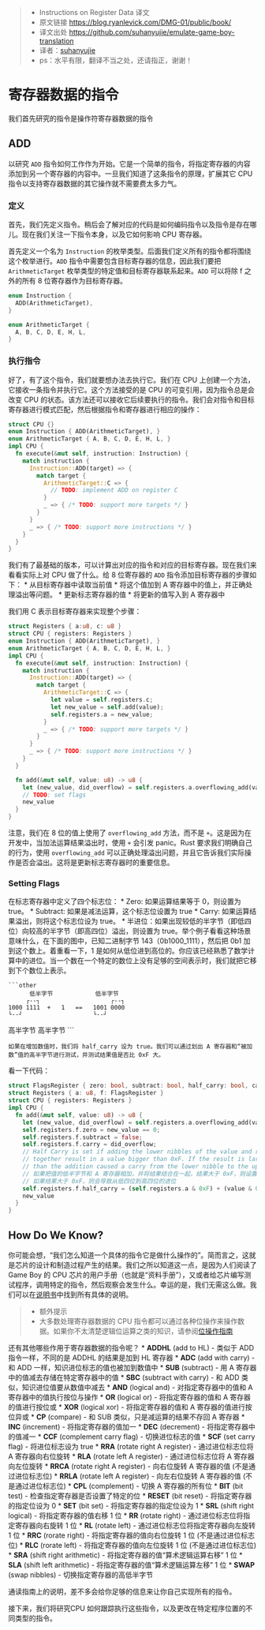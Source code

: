 >* Instructions on Register Data 译文
>* 原文链接 https://blog.ryanlevick.com/DMG-01/public/book/
>* 译文出处 https://github.com/suhanyujie/emulate-game-boy-translation
>* 译者：[suhanyujie](https://github.com/suhanyujie)
>* ps：水平有限，翻译不当之处，还请指正，谢谢！

# 寄存器数据的指令
我们首先研究的指令是操作符寄存器数据的指令

## ADD
以研究 `ADD` 指令如何工作作为开始。它是一个简单的指令，将指定寄存器的内容添加到另一个寄存器的内容中。一旦我们知道了这条指令的原理，扩展其它 CPU 指令以支持寄存器数据的其它操作就不需要费太多力气。

### 定义
首先，我们先定义指令。稍后会了解对应的代码是如何编码指令以及指令是存在哪儿。现在我们关注一下指令本身，以及它如何影响 CPU 寄存器。

首先定义一个名为 `Instruction` 的枚举类型。后面我们定义所有的指令都将围绕这个枚举进行。`ADD` 指令中需要包含目标寄存器的信息，因此我们要把 `ArithmeticTarget` 枚举类型的特定值和目标寄存器联系起来。`ADD` 可以将除 f 之外的所有 8 位寄存器作为目标寄存器。

```rust
enum Instruction {
  ADD(ArithmeticTarget),
}

enum ArithmeticTarget {
  A, B, C, D, E, H, L,
}
```

### 执行指令
好了，有了这个指令，我们就要想办法去执行它。我们在 CPU 上创建一个方法，它接收一条指令并执行它。这个方法接受的是 CPU 的可变引用，因为指令总是会改变 CPU 的状态。该方法还可以接收它后续要执行的指令。我们会对指令和目标寄存器进行模式匹配，然后根据指令和寄存器进行相应的操作：

```rust
struct CPU {}
enum Instruction { ADD(ArithmeticTarget), }
enum ArithmeticTarget { A, B, C, D, E, H, L, }
impl CPU {
  fn execute(&mut self, instruction: Instruction) {
    match instruction {
      Instruction::ADD(target) => {
        match target {
          ArithmeticTarget::C => {
            // TODO: implement ADD on register C
          }
          _ => { /* TODO: support more targets */ }
        }
      }
      _ => { /* TODO: support more instructions */ }
    }
  }
}
```

我们有了最基础的版本，可以计算出对应的指令和对应的目标寄存器。现在我们来看看实际上对 CPU 做了什么。给 8 位寄存器的 `ADD` 指令添加目标寄存器的步骤如下：
    * 从目标寄存器中读取当前值
    * 将这个值加到 A 寄存器中的值上，并正确处理溢出等问题。
    * 更新标志寄存器的值
    * 将更新的值写入到 A 寄存器中

我们用 C 表示目标寄存器来实现整个步骤：

```rust
struct Registers { a:u8, c: u8 }
struct CPU { registers: Registers }
enum Instruction { ADD(ArithmeticTarget), }
enum ArithmeticTarget { A, B, C, D, E, H, L, }
impl CPU {
  fn execute(&mut self, instruction: Instruction) {
    match instruction {
      Instruction::ADD(target) => {
        match target {
          ArithmeticTarget::C => {
            let value = self.registers.c;
            let new_value = self.add(value);
            self.registers.a = new_value;
          }
          _ => { /* TODO: support more targets */ }
        }
      }
      _ => { /* TODO: support more instructions */ }
    }
  }

  fn add(&mut self, value: u8) -> u8 {
    let (new_value, did_overflow) = self.registers.a.overflowing_add(value);
    // TODO: set flags
    new_value
  }
}
```

注意，我们在 8 位的值上使用了 `overflowing_add` 方法，而不是 `+`。这是因为在开发中，当加法运算结果溢出时，使用 `+` 会引发 panic。Rust 要求我们明确自己的行为，使用 `overflowing_add` 可以正确处理溢出问题，并且它告诉我们实际操作是否会溢出。这将是更新标志寄存器时的重要信息。

### Setting Flags
在标志寄存器中定义了四个标志位：
    * Zero: 如果运算结果等于 0，则设置为 true。
    * Subtract: 如果是减法运算，这个标志位设置为 true
    * Carry: 如果运算结果溢出，则将这个标志位设为 true。
    * 半进位：如果出现较低的半字节（即低四位）向较高的半字节（即高四位）溢出，则设置为 true。举个例子看看这种场景意味什么，在下面的图中，已知二进制字节 143（0b1000_1111），然后把 0b1 加到这个数上。着重看一下，1 是如何从低位进到高位的。你应该已经熟悉了数学计算中的进位。当一个数在一个特定的数位上没有足够的空间表示时，我们就把它移到下个数位上表示。

    ```other
          低半字节            低半字节
         ┌--┐                    ┌--┐
    1000 1111  +   1   ==   1001 0000
    └--┘                    └--┘
高半字节            高半字节
    ```

    如果在增加数值时，我们将 half_carry 设为 true。我们可以通过划出 A 寄存器和“被加数”值的高半字节进行测试，并测试结果值是否比 0xF 大。

看一下代码：

```rust
struct FlagsRegister { zero: bool, subtract: bool, half_carry: bool, carry: bool }
struct Registers { a: u8, f: FlagsRegister }
struct CPU { registers: Registers }
impl CPU {
  fn add(&mut self, value: u8) -> u8 {
    let (new_value, did_overflow) = self.registers.a.overflowing_add(value);
    self.registers.f.zero = new_value == 0;
    self.registers.f.subtract = false;
    self.registers.f.carry = did_overflow;
    // Half Carry is set if adding the lower nibbles of the value and register A
    // together result in a value bigger than 0xF. If the result is larger than 0xF
    // than the addition caused a carry from the lower nibble to the upper nibble.
    // 如果把值的低半字节和 A 寄存器相加，并将结果结合在一起，结果大于 0xF，则设置半进位。
    // 如果结果大于 0xF，则会导致从低四位到高四位的进位
    self.registers.f.half_carry = (self.registers.a & 0xF) + (value & 0xF) > 0xF;
    new_value
  }
}
```

## How Do We Know?
你可能会想，“我们怎么知道一个具体的指令它是做什么操作的”。简而言之，这就是芯片的设计和制造过程产生的结果。我们之所以知道这一点，是因为人们阅读了 Game Boy 的 CPU 芯片的用户手册（也就是“资料手册”），又或者给芯片编写测试程序，调用特定的指令，然后观察会发生什么。幸运的是，我们无需这么做。我们可以在[说明书](https://blog.ryanlevick.com/DMG-01/public/book/appendix/instruction_guide/index.html)中找到所有具体的说明。

>* 额外提示
>* 大多数处理寄存器数据的 CPU 指令都可以通过各种位操作来操作数据。如果你不太清楚逻辑位运算之类的知识，请参阅[位操作指南](https://blog.ryanlevick.com/DMG-01/public/book/cpu/appendix/bit_manipulation.html)

还有其他哪些作用于寄存器数据的指令呢？
    * **ADDHL** (add to HL) - 类似于 ADD 指令一样，不同的是 ADDHL 的结果是加到 HL 寄存器
    * **ADC** (add with carry) - 和 ADD 一样，知识进位标志的值也被加到数值中
    * **SUB** (subtract) - 用 A 寄存器中的值减去存储在特定寄存器中的值
    * **SBC** (subtract with carry) - 和 ADD 类似，知识进位值要从数值中减去
    * **AND** (logical and) - 对指定寄存器中的值和 A 寄存器中的值执行按位与操作
    * **OR** (logical or) - 将指定寄存器的值和 A 寄存器的值进行按位或
    * **XOR** (logical xor) - 将指定寄存器的值和 A 寄存器的值进行按位异或
    * **CP** (compare) - 和 SUB 类似，只是减运算的结果不存回 A 寄存器
    * **INC** (increment) - 将指定寄存器的值加一
    * **DEC** (decrement) - 将指定寄存器中的值减一
    * **CCF** (complement carry flag) - 切换进位标志的值
    * **SCF** (set carry flag) - 将进位标志设为 true
    * **RRA** (rotate right A register) - 通过进位标志位将 A 寄存器向右位旋转
    * **RLA** (rotate left A register) - 通过进位标志位将 A 寄存器向左位旋转
    * **RRCA** (rotate right A register) - 向右位旋转 A 寄存器的值 (不是通过进位标志位)
    * **RRLA** (rotate left A register) - 向左右位旋转 A 寄存器的值 (不是通过进位标志位)
    * **CPL** (complement) - 切换 A 寄存器的所有位
    * **BIT** (bit test) - 检查指定寄存器是否设置了特定的位
    * **RESET** (bit reset) - 将指定寄存器的指定位设为 0
    * **SET** (bit set) - 将指定寄存器的指定位设为 1
    * **SRL** (shift right logical) - 将指定寄存器的值右移 1 位
    * **RR** (rotate right) - 通过进位标志位将指定寄存器向右旋转 1 位
    * **RL** (rotate left) - 通过进位标志位将指定寄存器向左旋转 1 位
    * **RRC** (rorate right) - 将指定寄存器的值向右位旋转 1 位 (不是通过进位标志位)
    * **RLC** (rorate left) - 将指定寄存器的值向左位旋转 1 位 (不是通过进位标志位)
    * **SRA** (shift right arithmetic) - 将指定寄存器的值“算术逻辑运算右移” 1 位
    * **SLA** (shift left arithmetic) - 将指定寄存器的值“算术逻辑运算左移” 1 位
    * **SWAP** (swap nibbles) - 切换指定寄存器的高低半字节

通读指南上的说明，差不多会给你足够的信息来让你自己实现所有的指令。

接下来，我们将研究CPU 如何跟踪执行这些指令，以及更改在特定程序位置的不同类型的指令。
